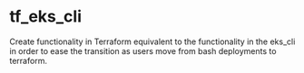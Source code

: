 # tf_eks_cli
Create functionality in Terraform equivalent to the functionality in the eks_cli in order to ease the transition as users move from bash deployments to terraform.
